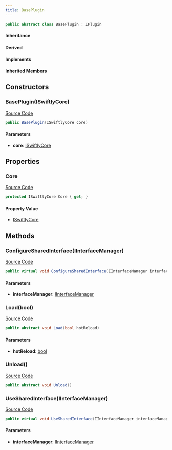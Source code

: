```yaml
---
title: BasePlugin
---
```


```csharp
public abstract class BasePlugin : IPlugin
```

#### Inheritance

#### Derived

#### Implements

#### Inherited Members

## Constructors

### BasePlugin(ISwiftlyCore)

[Source Code](https://github.com/swiftly-solution/swiftlys2/blob/main/managed/src/SwiftlyS2.Shared/Plugins/BasePlugin.cs#L12)

```csharp
public BasePlugin(ISwiftlyCore core)
```

#### Parameters

- **core**: [ISwiftlyCore](/docs/api/shared/iswiftlycore)

## Properties

### Core

[Source Code](https://github.com/swiftly-solution/swiftlys2/blob/main/managed/src/SwiftlyS2.Shared/Plugins/BasePlugin.cs#L10)

```csharp
protected ISwiftlyCore Core { get; }
```

#### Property Value

- [ISwiftlyCore](/docs/api/shared/iswiftlycore)

## Methods

### ConfigureSharedInterface(IInterfaceManager)

[Source Code](https://github.com/swiftly-solution/swiftlys2/blob/main/managed/src/SwiftlyS2.Shared/Plugins/BasePlugin.cs#L32)

```csharp
public virtual void ConfigureSharedInterface(IInterfaceManager interfaceManager)
```

#### Parameters

- **interfaceManager**: [IInterfaceManager](/docs/api/shared/iinterfacemanager)

### Load(bool)

[Source Code](https://github.com/swiftly-solution/swiftlys2/blob/main/managed/src/SwiftlyS2.Shared/Plugins/BasePlugin.cs#L36)

```csharp
public abstract void Load(bool hotReload)
```

#### Parameters

- **hotReload**: [bool](https://learn.microsoft.com/dotnet/api/system.boolean)

### Unload()

[Source Code](https://github.com/swiftly-solution/swiftlys2/blob/main/managed/src/SwiftlyS2.Shared/Plugins/BasePlugin.cs#L38)

```csharp
public abstract void Unload()
```

### UseSharedInterface(IInterfaceManager)

[Source Code](https://github.com/swiftly-solution/swiftlys2/blob/main/managed/src/SwiftlyS2.Shared/Plugins/BasePlugin.cs#L34)

```csharp
public virtual void UseSharedInterface(IInterfaceManager interfaceManager)
```

#### Parameters

- **interfaceManager**: [IInterfaceManager](/docs/api/shared/iinterfacemanager)

